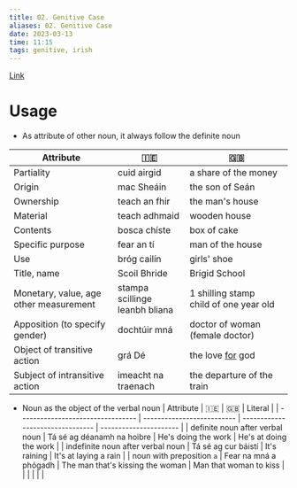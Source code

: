 ```yaml
---
title: 02. Genitive Case
aliases: 02. Genitive Case
date: 2023-03-13
time: 11:15
tags: genitive, irish
---
```


[Link](http://nualeargais.ie/gnag/subst2.htm#genitivverwend)

# Usage

- As attribute of other noun, it always follow the definite noun

| Attribute                                 | 🇮🇪                                 | 🇬🇧                                         |
| ----------------------------------------- | ---------------------------------- | ------------------------------------------ |
| Partiality                                | cuid airgid                        | a share of the money                       |
| Origin                                    | mac Sheáin                         | the son of Seán                            |
| Ownership                                 | teach an fhir                      | the man's house                            |
| Material                                  | teach adhmaid                      | wooden house                               |
| Contents                                  | bosca chíste                       | box of cake                                |
| Specific purpose                          | fear an tí                         | man of the house                           |
| Use                                       | bróg cailín                        | girls' shoe                                |
| Title, name                               | Scoil Bhride                       | Brigid School                              |
| Monetary, value, age<br>other measurement | stampa scillinge<br> leanbh bliana | 1 shilling stamp<br> child of one year old |
| Apposition (to specify gender)            | dochtúir mná                       | doctor of woman (female doctor)            |
| Object of transitive action               | grá Dé                             | the love <u>for</u> god                    |
| Subject of intransitive action            | imeacht na traenach                | the departure of the train                                           |

- Noun as the object of the verbal noun
| Attribute                         | 🇮🇪                         | 🇬🇧                               | Literal                |
| --------------------------------- | -------------------------- | -------------------------------- | ---------------------- |
| definite noun after verbal noun   | Tá sé ag déanamh na hoibre | He's doing the work              | He's at doing the work |
| indefinite noun after verbal noun | Tá sé ag cur báistí        | It's raining                     | It's at laying a rain  |
| noun with preposition `a`         | Fear na mná a phógadh      | The man that's kissing the woman | Man that woman to kiss |
|                                   |                            |                                  |                        |
